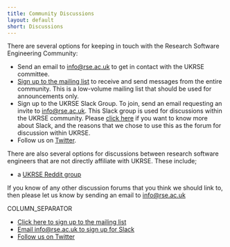 ```yaml
---
title: Community Discussions
layout: default
short: Discussions
---
```



There are several options for keeping in touch with the Research Software Engineering Community:

* Send an email to [info@rse.ac.uk](mailto:info@rse.ac.uk) to get in contact with the UKRSE committee.
* [Sign up to the mailing list](mailto:sympa%40mlist.is.ed.ac.uk?body=SUBSCRIBE%20researchsoftwareengineers%40mlist.is.ed.ac.uk) to receive and send messages from the entire community. This is a low-volume mailing list that should be used for announcements only.
* Sign up to the UKRSE Slack Group. To join, send an email requesting an invite to [info@rse.ac.uk](mailto:info@rse.ac.uk?body=SUBSCRIBE%20to%20Slack). This Slack group is used for discussions within the UKRSE community. Please [click here](slack) if you want to know more about Slack, and the reasons that we chose to use this as the forum for discussion within UKRSE.
* Follow us on [Twitter](http://twitter.com/ResearchSoftEng).

There are also several options for discussions between research software engineers that are not directly affiliate with UKRSE. These include;

* a [UKRSE Reddit group](https://www.reddit.com/r/ukrse/)

If you know of any other discussion forums that you think we should link to, then please let us know by sending an email to [info@rse.ac.uk](mailto:info@rse.ac.uk)

COLUMN_SEPARATOR

* [Click here to sign up to the mailing list](mailto:sympa%40mlist.is.ed.ac.uk?body=SUBSCRIBE%20researchsoftwareengineers%40mlist.is.ed.ac.uk)
* [Email info@rse.ac.uk to sign up for Slack](mailto:info@rse.ac.uk?body=SUBSCRIBE%20to%20Slack)
* [Follow us on Twitter](http://twitter.com/ResearchSoftEng)
